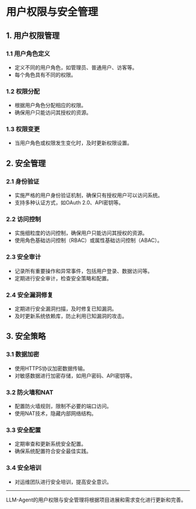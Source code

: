 # 用户权限与安全管理

## 1. 用户权限管理

### 1.1 用户角色定义

- 定义不同的用户角色，如管理员、普通用户、访客等。
- 每个角色具有不同的权限。

### 1.2 权限分配

- 根据用户角色分配相应的权限。
- 确保用户只能访问其授权的资源。

### 1.3 权限变更

- 当用户角色或权限发生变化时，及时更新权限设置。

## 2. 安全管理

### 2.1 身份验证

- 实施严格的用户身份验证机制，确保只有授权用户可以访问系统。
- 支持多种认证方式，如OAuth 2.0、API密钥等。

### 2.2 访问控制

- 实施细粒度的访问控制，确保用户只能访问其授权的资源。
- 使用角色基础访问控制（RBAC）或属性基础访问控制（ABAC）。

### 2.3 安全审计

- 记录所有重要操作和异常事件，包括用户登录、数据访问等。
- 定期进行安全审计，检查安全策略和配置。

### 2.4 安全漏洞修复

- 定期进行安全漏洞扫描，及时修复已知漏洞。
- 及时更新系统依赖库，防止利用已知漏洞的攻击。

## 3. 安全策略

### 3.1 数据加密

- 使用HTTPS协议加密数据传输。
- 对敏感数据进行加密存储，如用户密码、API密钥等。

### 3.2 防火墙和NAT

- 配置防火墙规则，限制不必要的端口访问。
- 使用NAT技术，隐藏内部网络结构。

### 3.3 安全配置

- 定期审查和更新系统安全配置。
- 确保系统配置符合安全最佳实践。

### 3.4 安全培训

- 对运维团队进行安全培训，提高安全意识。

---

LLM-Agent的用户权限与安全管理将根据项目进展和需求变化进行更新和完善。